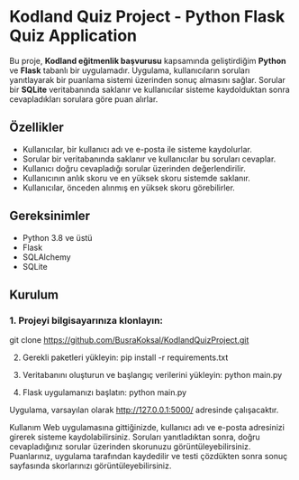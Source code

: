 # Kodland Quiz Project - Python Flask Quiz Application

Bu proje, **Kodland eğitmenlik başvurusu** kapsamında geliştirdiğim **Python** ve **Flask** tabanlı bir uygulamadır. Uygulama, kullanıcıların soruları yanıtlayarak bir puanlama sistemi üzerinden sonuç almasını sağlar. Sorular bir **SQLite** veritabanında saklanır ve kullanıcılar sisteme kaydolduktan sonra cevapladıkları sorulara göre puan alırlar.

## Özellikler

- Kullanıcılar, bir kullanıcı adı ve e-posta ile sisteme kaydolurlar.
- Sorular bir veritabanında saklanır ve kullanıcılar bu soruları cevaplar.
- Kullanıcı doğru cevapladığı sorular üzerinden değerlendirilir.
- Kullanıcının anlık skoru ve en yüksek skoru sistemde saklanır.
- Kullanıcılar, önceden alınmış en yüksek skoru görebilirler.

## Gereksinimler

- Python 3.8 ve üstü
- Flask
- SQLAlchemy
- SQLite

## Kurulum

### 1. Projeyi bilgisayarınıza klonlayın:
git clone https://github.com/BusraKoksal/KodlandQuizProject.git

2. Gerekli paketleri yükleyin:
pip install -r requirements.txt

3. Veritabanını oluşturun ve başlangıç verilerini yükleyin:
python main.py

4. Flask uygulamanızı başlatın:
python main.py

Uygulama, varsayılan olarak http://127.0.0.1:5000/ adresinde çalışacaktır.

Kullanım
Web uygulamasına gittiğinizde, kullanıcı adı ve e-posta adresinizi girerek sisteme kaydolabilirsiniz.
Soruları yanıtladıktan sonra, doğru cevapladığınız sorular üzerinden skorunuzu görüntüleyebilirsiniz.
Puanlarınız, uygulama tarafından kaydedilir ve testi çözdükten sonra sonuç sayfasında skorlarınızı görüntüleyebilirsiniz.
